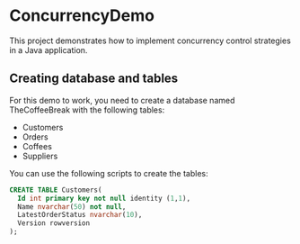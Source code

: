 # ConcurrencyDemo

This project demonstrates how to implement concurrency control strategies in a Java application. 

## Creating database and tables 

For this demo to work, you need to create a database named TheCoffeeBreak with the following tables:

* Customers
* Orders
* Coffees
* Suppliers

You can use the following scripts to create the tables:

```SQL
CREATE TABLE Customers(
  Id int primary key not null identity (1,1), 
  Name nvarchar(50) not null,
  LatestOrderStatus nvarchar(10), 
  Version rowversion
);
```
